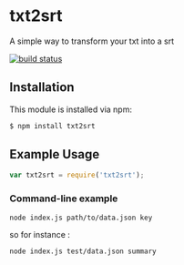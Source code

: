 # txt2srt

A simple way to transform your txt into a srt

[![build status](https://secure.travis-ci.org/gabrielstuff/txt2srt.png)](http://travis-ci.org/gabrielstuff/txt2srt)

## Installation

This module is installed via npm:

``` bash
$ npm install txt2srt
```

## Example Usage

``` js
var txt2srt = require('txt2srt');
```
### Command-line example

```
node index.js path/to/data.json key
```

so for instance :

```
node index.js test/data.json summary
```
